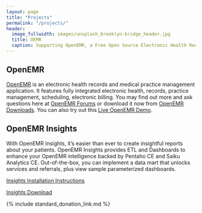 ```yaml
---
layout: page
title: "Projects"
permalink: "/projects/"
header:
  image_fullwidth: images/unsplash_brooklyn-bridge_header.jpg
  title: OEMR
  caption: Supporting OpenEMR, a Free Open Source Electronic Health Record
---
```


## OpenEMR
[OpenEMR](http://www.open-emr.org) is an electronic health records and medical practice management application. It features fully integrated electronic health, records, practice management, scheduling, electronic billing. You may find out more and ask questions here at [OpenEMR Forums](https://sourceforge.net/p/openemr/discussion/) or download it now from [OpenEMR Downloads](http://www.open-emr.org/wiki/index.php/OpenEMR_Downloads). You can also try out this [Live OpenEMR Demo](http://www.open-emr.org/wiki/index.php/OpenEMR_Demo).

## OpenEMR Insights
With OpenEMR Insights, it’s easier than ever to create insightful reports about your patients. OpenEMR Insights provides ETL and Dashboards to enhance your OpenEMR intelligence backed by Pentaho CE and Saiku Analytics CE. Out-of-the-box, you can implement a data mart that unlocks services and referrals, plus view sample parameterized dashboards.

[Insights Installation Instructions](/files/OpenEMRInsightsInstructions.pdf)

[Insights Download](https://github.com/oemr501c3/openemr-insights)

{% include standard_donation_link.md %}


